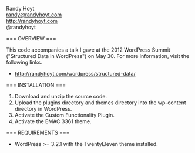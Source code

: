 Randy Hoyt  
randy@randyhoyt.com  
http://randyhoyt.com  
@randyhoyt  


=== OVERVIEW ===

This code accompanies a talk I gave at the 2012 WordPress Summit
("Structured Data in WordPress") on May 30. For more information,
visit the following links.

* http://randyhoyt.com/wordpress/structured-data/


=== INSTALLATION ===

1. Download and unzip the source code.
2. Upload the plugins directory and themes directory into
   the wp-content directory in WordPress.
3. Activate the Custom Functionality Plugin.
4. Activate the EMAC 3361 theme.


=== REQUIREMENTS ===

* WordPress >= 3.2.1 with the TwentyEleven theme installed. 